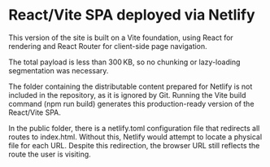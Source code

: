 # React/Vite SPA deployed via Netlify

This version of the site is built on a Vite foundation, using React for rendering and React Router for client-side page navigation.

The total payload is less than 300 KB, so no chunking or lazy-loading segmentation was necessary.

The folder containing the distributable content prepared for Netlify is not included in the repository, as it is ignored by Git. Running the Vite build command (npm run build) generates this production-ready version of the React/Vite SPA.

In the public folder, there is a netlify.toml configuration file that redirects all routes to index.html. Without this, Netlify would attempt to locate a physical file for each URL. Despite this redirection, the browser URL still reflects the route the user is visiting.
